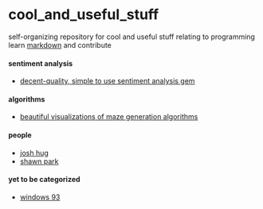 # cool_and_useful_stuff
self-organizing repository for cool and useful stuff relating to programming
learn [markdown](https://help.github.com/articles/markdown-basics/) and contribute

#### sentiment analysis
- [decent-quality, simple to use sentiment analysis gem](https://github.com/7compass/sentimental)

#### algorithms
- [beautiful visualizations of maze generation algorithms](http://www.jamisbuck.org/presentations/rubyconf2011/index.html#)

#### people
- [josh hug](http://joshh.ug/)
- [shawn park](http://www.designbyroka.com/)

#### yet to be categorized
- [windows 93](http://www.windows93.net/)


